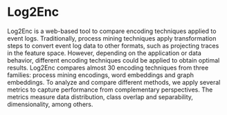# Log2Enc
Log2Enc is a web-based tool to compare encoding techniques applied to event logs. Traditionally, process mining techniques apply transformation steps to convert event log data to other formats, such as projecting traces in the feature space. However, depending on the application or data behavior, different encoding techniques could be applied to obtain optimal results. Log2Enc compares almost 30 encoding techniques from three families: process mining encodings, word embeddings and graph embeddings. To analyze and compare different methods, we apply several metrics to capture performance from complementary perspectives. The metrics measure data distribution, class overlap and separability, dimensionality, among others. 
